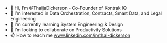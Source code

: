 - 👋 Hi, I’m @ThaijaDickerson - Co-Founder of Kontrak IQ
- 👀 I’m interested in Data Orchestration, Contracts, Smart Data, and Legal Engineering
- 🌱 I’m currently learning System Engineering & Design 
- 💞️ I’m looking to collaborate on Productivity Solutions
- 📫 How to reach me www.linkedin.com/in/thai-dickerson

<!---
ThaijaDickerson/ThaijaDickerson is a ✨ special ✨ repository because its `README.md` (this file) appears on your GitHub profile.
You can click the Preview link to take a look at your changes.
--->
